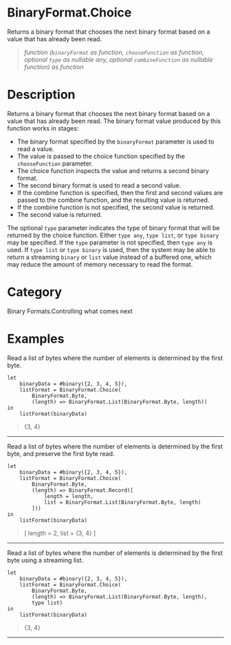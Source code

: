 ﻿# BinaryFormat.Choice
Returns a binary format that chooses the next binary format based on a value that has already been read.
> _function (<code>binaryFormat</code> as function, <code>chooseFunction</code> as function, optional <code>type</code> as nullable any, optional <code>combineFunction</code> as nullable function) as function_
# Description 
Returns a binary format that chooses the next binary format based on a value that has already been read.  The binary format value produced by this function works in stages:<ul>
<li>The binary format specified by the <code>binaryFormat</code> parameter is used to read a value.</li>
<li>The value is passed to the choice function specified by the <code>chooseFunction</code> parameter.</li>
<li>The choice function inspects the value and returns a second binary format.</li>
<li>The second binary format is used to read a second value.</li>
<li>If the combine function is specified, then the first and second values are passed to the combine function, and the resulting value is returned.</li>
<li>If the combine function is not specified, the second value is returned.</li>
<li>The second value is returned.</li>
</ul>The optional <code>type</code> parameter indicates the type of binary format that will be returned by the choice function.  Either <code>type any</code>, <code>type list</code>, or <code>type binary</code> may be specified.  If the <code>type</code> parameter is not specified, then <code>type any</code> is used.   If <code>type list</code> or <code>type binary</code> is used, then the system may be able to return a streaming <code>binary</code> or <code>list</code> value instead of a buffered one, which may reduce the amount of memory necessary to read the format.

# Category 
Binary Formats.Controlling what comes next
# Examples 
Read a list of bytes where the number of elements is determined by the first byte.
```
let
    binaryData = #binary({2, 3, 4, 5}),
    listFormat = BinaryFormat.Choice(
        BinaryFormat.Byte,
        (length) => BinaryFormat.List(BinaryFormat.Byte, length))
in
    listFormat(binaryData)
```
> {3, 4}
***
Read a list of bytes where the number of elements is determined by the first byte, and preserve the first byte read.
```
let
    binaryData = #binary({2, 3, 4, 5}),
    listFormat = BinaryFormat.Choice(
        BinaryFormat.Byte,
        (length) => BinaryFormat.Record([
            length = length,
            list = BinaryFormat.List(BinaryFormat.Byte, length)
        ]))
in
    listFormat(binaryData)
```
> [ length = 2, list = {3, 4} ]
***
Read a list of bytes where the number of elements is determined by the first byte using a streaming list.
```
let
    binaryData = #binary({2, 3, 4, 5}),
    listFormat = BinaryFormat.Choice(
        BinaryFormat.Byte,
        (length) => BinaryFormat.List(BinaryFormat.Byte, length),
        type list)
in
    listFormat(binaryData)
```
> {3, 4}
***
